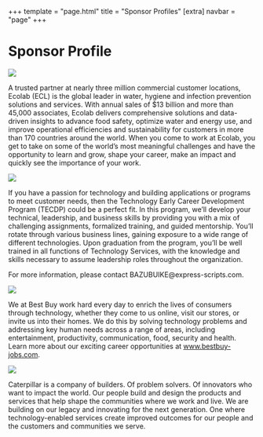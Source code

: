 +++
template = "page.html"
title = "Sponsor Profiles"
[extra]
navbar = "page"
+++

# Sponsor Profile
<div class="sponsor-blurb sponsor-logos" id="ecolab">
	<a href="https://www.ecolab.com/" target="_blank"><img src="/images/ecolab.svg"></img></a>
	<p>A trusted partner at nearly three million commercial customer locations, Ecolab (ECL) is the global leader in water, hygiene and infection prevention solutions and services. With annual sales of $13 billion and more than 45,000 associates, Ecolab delivers comprehensive solutions and data-driven insights to advance food safety, optimize water and energy use, and improve operational efficiencies and sustainability for customers in more than 170 countries around the world. When you come to work at Ecolab, you get to take on some of the world’s most meaningful challenges and have the opportunity to learn and grow, shape your career, make an impact and quickly see the importance of your work.</p>
</div>

<div class="sponsor-blurb sponsor-logos" id="cigna">
	<a href="https://www.cigna.com/" target="_blank"><img src="/images/cigna.svg"></img></a>
	<p>If you have a passion for technology and building applications or programs to meet customer needs, then the Technology Early Career Development Program (TECDP) could be a perfect fit.
	In this program, we’ll develop your technical, leadership, and business skills by providing you with a mix of challenging assignments, formalized training, and guided mentorship. You’ll rotate through various business lines, gaining exposure to a wide range of different technologies.
	Upon graduation from the program, you’ll be well trained in all functions of Technology Services, with the knowledge and skills necessary to assume leadership roles throughout the organization.</p>
	<p>For more information, please contact BAZUBUIKE@express-scripts.com.</p>
</div>

<div class="sponsor-blurb sponsor-logos" id="bestbuy">
	<a href="https://www.bestbuy.com" target="_blank"><img src="/images/bestbuy.png"></img></a>
	<p>We at Best Buy work hard every day to enrich the lives of consumers through technology, whether they come to us online, visit our stores, or invite us into their homes. We do this by solving technology problems and addressing key human needs across a range of areas, including entertainment, productivity, communication, food, security and health. Learn more about our exciting career opportunities at <a href="https://www.bestbuy-jobs.com">www.bestbuy-jobs.com</a>.</p>
</div>

<div class="sponsor-blurb sponsor-logos" id="cat">
	<a href="https://www.cat.com" target="_blank"><img src="/images/cat.jpg"></img></a>
	<p>Caterpillar is a company of builders. Of problem solvers. Of innovators who want to impact the world. Our people build and design the products and services that help shape the communities where we work and live. We are building on our legacy and innovating for the next generation. One where technology-enabled services create improved outcomes for our people and the customers and communities we serve.</p>
</div>
